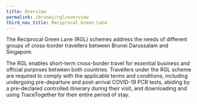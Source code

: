 ```yaml
---
title: Overview
permalink: /brunei/rgl/overview
third_nav_title: Reciprocal Green Lane
---
```


The Reciprocal Green Lane (RGL) schemes address the needs of different groups of cross-border travellers between Brunei Darussalam and Singapore.

The RGL enables short-term cross-border travel for essential business and official purposes between both countries. Travellers under the RGL scheme are required to comply with the applicable terms and conditions, including undergoing pre-departure and post-arrival COVID-19 PCR tests, abiding by a pre-declared controlled itinerary during their visit, and downloading and using TraceTogether for their entire period of stay.
